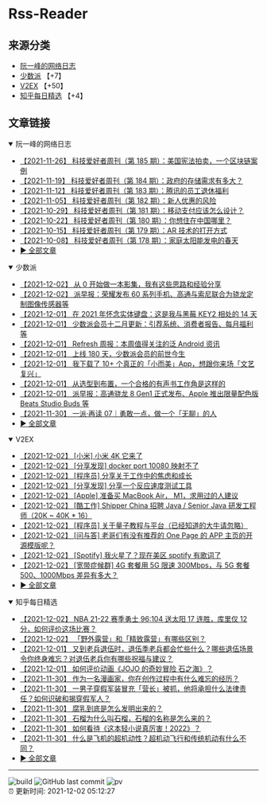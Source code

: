 # Rss-Reader

## 来源分类

* [阮一峰的网络日志](#阮一峰的网络日志)
* [少数派](#少数派) 【+7】
* [V2EX](#V2EX) 【+50】
* [知乎每日精选](#知乎每日精选) 【+4】

## 文章链接

<details open>
    <summary id="阮一峰的网络日志">
     阮一峰的网络日志
    </summary>


* [【2021-11-26】 科技爱好者周刊（第 185 期）：美国宪法拍卖，一个区块链案例](http://www.ruanyifeng.com/blog/2021/11/weekly-issue-185.html)
* [【2021-11-19】 科技爱好者周刊（第 184 期）：政府的存储需求有多大？](http://www.ruanyifeng.com/blog/2021/11/weekly-issue-184.html)
* [【2021-11-12】 科技爱好者周刊（第 183 期）：腾讯的员工退休福利](http://www.ruanyifeng.com/blog/2021/11/weekly-issue-183.html)
* [【2021-11-05】 科技爱好者周刊（第 182 期）：新人优惠的风险](http://www.ruanyifeng.com/blog/2021/11/weekly-issue-182.html)
* [【2021-10-29】 科技爱好者周刊（第 181 期）：移动支付应该怎么设计？](http://www.ruanyifeng.com/blog/2021/10/weekly-issue-181.html)
* [【2021-10-22】 科技爱好者周刊（第 180 期）：你想住在中国哪里？](http://www.ruanyifeng.com/blog/2021/10/weekly-issue-180.html)
* [【2021-10-15】 科技爱好者周刊（第 179 期）：AR 技术的打开方式](http://www.ruanyifeng.com/blog/2021/10/weekly-issue-179.html)
* [【2021-10-08】 科技爱好者周刊（第 178 期）：家庭太阳能发电的春天](http://www.ruanyifeng.com/blog/2021/10/weekly-issue-178.html)
* [:arrow_forward: 全部文章](data/阮一峰的网络日志.md)
</details>

<details open>
    <summary id="少数派">
     少数派
    </summary>


* [【2021-12-02】 从 0 开始做一本影集，我有这些思路和经验分享](https://sspai.com/post/70118)
* [【2021-12-02】 派早报：荣耀发布 60 系列手机、高通与索尼联合为骁龙定制图像传感器等](https://sspai.com/post/70249)
* [【2021-12-01】 在 2021 年怀念实体键盘：这是我与黑莓 KEY2 相处的 14 天](https://sspai.com/post/70242)
* [【2021-12-01】 少数派会员十二月更新：引荐系统、消费者报告、每月福利等](https://sspai.com/post/70240)
* [【2021-12-01】 Refresh 周报：本周值得关注的泛 Android 资讯](https://sspai.com/post/70228)
* [【2021-12-01】 上线 180 天，少数派会员的前世今生](https://sspai.com/post/70232)
* [【2021-12-01】 我下载了 10+ 个真正的「小而美」App，想跟你来场「文艺复兴」](https://sspai.com/post/70230)
* [【2021-12-01】 从选型到布置，一个合格的有声书工作角是这样的](https://sspai.com/post/70126)
* [【2021-12-01】 派早报：高通骁龙 8 Gen1 正式发布、Apple 推出限量配色版 Beats Studio Buds 等](https://sspai.com/post/70229)
* [【2021-11-30】 一派·再读 07｜勇敢一点，做一个「无聊」的人](https://sspai.com/post/70211)
* [:arrow_forward: 全部文章](data/少数派.md)
</details>

<details open>
    <summary id="V2EX">
     V2EX
    </summary>


* [【2021-12-02】 [小米] 小米 4K 它来了](https://www.v2ex.com/t/819515)
* [【2021-12-02】 [分享发现] docker port 10080 映射不了](https://www.v2ex.com/t/819514)
* [【2021-12-02】 [程序员] 分享关于工作中的焦虑和成长](https://www.v2ex.com/t/819513)
* [【2021-12-02】 [分享发现] 分享一个反应速度测试工具](https://www.v2ex.com/t/819512)
* [【2021-12-02】 [Apple] 准备买 MacBook Air， M1，求用过的人建议](https://www.v2ex.com/t/819511)
* [【2021-12-02】 [酷工作] Shipper China 招聘 Java / Senior Java 研发工程师（20K ~ 40K * 16）](https://www.v2ex.com/t/819510)
* [【2021-12-02】 [程序员] 关于量子教程与平台（已经知道的大牛请忽略）](https://www.v2ex.com/t/819508)
* [【2021-12-02】 [问与答] 老哥们有没有推荐的 One Page 的 APP 主页的开源模版呢？](https://www.v2ex.com/t/819507)
* [【2021-12-02】 [Spotify] 我火星了？现在美区 spotify 有歌词了](https://www.v2ex.com/t/819506)
* [【2021-12-02】 [宽带症候群] 4G 套餐用 5G 限速 300Mbps，与 5G 套餐 500、1000Mbps 差异有多大？](https://www.v2ex.com/t/819505)
* [:arrow_forward: 全部文章](data/V2EX.md)
</details>

<details open>
    <summary id="知乎每日精选">
     知乎每日精选
    </summary>


* [【2021-12-02】 NBA 21-22 赛季勇士 96:104 送太阳 17 连胜，库里仅 12 分，如何评价这场比赛？](http://www.zhihu.com/question/502851243/answer/2252084502?utm_campaign=rss&utm_medium=rss&utm_source=rss&utm_content=title)
* [【2021-12-02】 「野外露营」和「精致露营」有哪些区别？](http://www.zhihu.com/question/470254023/answer/2009702302?utm_campaign=rss&utm_medium=rss&utm_source=rss&utm_content=title)
* [【2021-12-01】 又到老兵退伍时，退伍季老兵都会忙些什么？哪些退伍场景令你终身难忘？对退伍老兵你有哪些祝福与建议？](http://www.zhihu.com/question/502725751/answer/2251573741?utm_campaign=rss&utm_medium=rss&utm_source=rss&utm_content=title)
* [【2021-12-01】 如何评价动画《JOJO 的奇妙冒险 石之海》？](http://www.zhihu.com/question/502725167/answer/2251180794?utm_campaign=rss&utm_medium=rss&utm_source=rss&utm_content=title)
* [【2021-11-30】 作为一名漫画家，你在创作过程中有什么难忘的经历？](http://www.zhihu.com/question/498181588/answer/2246445210?utm_campaign=rss&utm_medium=rss&utm_source=rss&utm_content=title)
* [【2021-11-30】 一男子穿假军装冒充「营长」被抓，他将承担什么法律责任？如何识破和揭穿假军人？](http://www.zhihu.com/question/502622540/answer/2250141017?utm_campaign=rss&utm_medium=rss&utm_source=rss&utm_content=title)
* [【2021-11-30】 腐乳到底是怎么发明出来的？](http://www.zhihu.com/question/265835491/answer/2102557393?utm_campaign=rss&utm_medium=rss&utm_source=rss&utm_content=title)
* [【2021-11-30】 石榴为什么叫石榴，石榴的名称是怎么来的？](http://www.zhihu.com/question/428006552/answer/2114161465?utm_campaign=rss&utm_medium=rss&utm_source=rss&utm_content=title)
* [【2021-11-30】 如何看待《这本轻小说真厉害！2022》？](http://www.zhihu.com/question/501377718/answer/2242609676?utm_campaign=rss&utm_medium=rss&utm_source=rss&utm_content=title)
* [【2021-11-30】 什么是飞机的超机动性？超机动飞行和传统机动有什么不同？](http://www.zhihu.com/question/502658688/answer/2249675657?utm_campaign=rss&utm_medium=rss&utm_source=rss&utm_content=title)
* [:arrow_forward: 全部文章](data/知乎每日精选.md)
</details>


---

![build](https://github.com/LikaiLee/rss-reader/workflows/rss%20reader/badge.svg)
![GitHub last commit](https://img.shields.io/github/last-commit/likailee/rss-reader)
![pv](https://pageview.vercel.app/?github_user=likailee) <br>
:alarm_clock: 更新时间: 2021-12-02 05:12:27